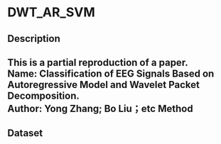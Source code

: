 DWT_AR_SVM
==========
Description
-----------
This is a partial reproduction of a paper.<br>
Name: Classification of EEG Signals Based on Autoregressive Model and Wavelet Packet Decomposition. <br>
Author: Yong Zhang; Bo Liu；etc
Method
------
Dataset
-------
